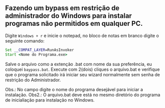 ## Fazendo um bypass em restrição de administrador do Windows para instalar programas não permitidos em qualquer PC.

Digite `Windows + r` e inicie o notepad, no bloco de notas em branco digite o seguinte comando:

```bat
Set __COMPAT_LAYER=RunAsInvoker
Start <Nome do Programa.exe>
```

Salve o arquivo como a extenção .bat com nome da sua preferência, eu coloquei `baypass.bat`.
Execute com 2(dois) cliques o arquivo.bat e verifique que o programa solicitado irá iniciar seu wizard normalmente sem senha de restrição do Administrador.

Obs.: No campo <Nome do Programa.exe> digite o nome do programa desejável para iniciar a instalação.
Obs2.: O arquivo.bat deve está no mesmo diretório do programa de inicialiação para instalação no Windows.
